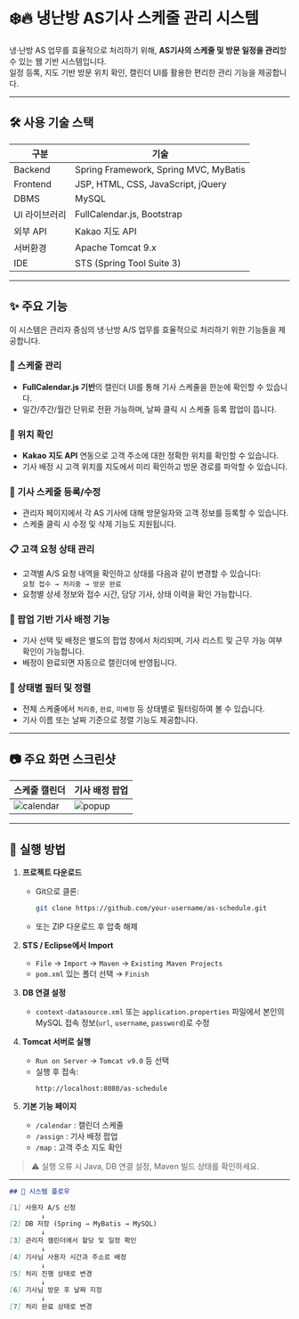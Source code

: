 # ❄️🔥 냉난방 AS기사 스케줄 관리 시스템

냉·난방 AS 업무를 효율적으로 처리하기 위해, **AS기사의 스케줄 및 방문 일정을 관리**할 수 있는 웹 기반 시스템입니다.  
일정 등록, 지도 기반 방문 위치 확인, 캘린더 UI를 활용한 편리한 관리 기능을 제공합니다.

---

## 🛠 사용 기술 스택

| 구분 | 기술 |
|------|------|
| Backend | Spring Framework, Spring MVC, MyBatis |
| Frontend | JSP, HTML, CSS, JavaScript, jQuery |
| DBMS | MySQL |
| UI 라이브러리 | FullCalendar.js, Bootstrap |
| 외부 API | Kakao 지도 API |
| 서버환경 | Apache Tomcat 9.x |
| IDE | STS (Spring Tool Suite 3) |

---

## ✨ 주요 기능

이 시스템은 관리자 중심의 냉·난방 A/S 업무를 효율적으로 처리하기 위한 기능들을 제공합니다.

### 📅 스케줄 관리
- **FullCalendar.js 기반**의 캘린더 UI를 통해 기사 스케줄을 한눈에 확인할 수 있습니다.
- 일간/주간/월간 단위로 전환 가능하며, 날짜 클릭 시 스케줄 등록 팝업이 뜹니다.

### 📍 위치 확인
- **Kakao 지도 API** 연동으로 고객 주소에 대한 정확한 위치를 확인할 수 있습니다.
- 기사 배정 시 고객 위치를 지도에서 미리 확인하고 방문 경로를 파악할 수 있습니다.

### 👤 기사 스케줄 등록/수정
- 관리자 페이지에서 각 AS 기사에 대해 방문일자와 고객 정보를 등록할 수 있습니다.
- 스케줄 클릭 시 수정 및 삭제 기능도 지원됩니다.

### 📋 고객 요청 상태 관리
- 고객별 A/S 요청 내역을 확인하고 상태를 다음과 같이 변경할 수 있습니다:  
  `요청 접수 → 처리중 → 방문 완료`
- 요청별 상세 정보와 접수 시간, 담당 기사, 상태 이력을 확인 가능합니다.

### 🔔 팝업 기반 기사 배정 기능
- 기사 선택 및 배정은 별도의 팝업 창에서 처리되며, 기사 리스트 및 근무 가능 여부 확인이 가능합니다.
- 배정이 완료되면 자동으로 캘린더에 반영됩니다.

### 🔄 상태별 필터 및 정렬
- 전체 스케줄에서 `처리중`, `완료`, `미배정` 등 상태별로 필터링하여 볼 수 있습니다.
- 기사 이름 또는 날짜 기준으로 정렬 기능도 제공합니다.
---

## 📷 주요 화면 스크린샷

| 스케줄 캘린더 | 기사 배정 팝업 |
|---------------|----------------|
| ![calendar](screenshots/calendar.png) | ![popup](screenshots/popup.png) |


---

## 🚀 실행 방법

1. **프로젝트 다운로드**
   - Git으로 클론:  
     ```bash
     git clone https://github.com/your-username/as-schedule.git
     ```
   - 또는 ZIP 다운로드 후 압축 해제

2. **STS / Eclipse에서 Import**
   - `File` → `Import` → `Maven` → `Existing Maven Projects`
   - `pom.xml` 있는 폴더 선택 → `Finish`

3. **DB 연결 설정**
   - `context-datasource.xml` 또는 `application.properties` 파일에서
     본인의 MySQL 접속 정보(`url`, `username`, `password`)로 수정


4. **Tomcat 서버로 실행**
   - `Run on Server` → `Tomcat v9.0` 등 선택
   - 실행 후 접속:  
     ```
     http://localhost:8080/as-schedule
     ```

5. **기본 기능 페이지**
   - `/calendar` : 캘린더 스케줄
   - `/assign` : 기사 배정 팝업
   - `/map` : 고객 주소 지도 확인

> ⚠️ 실행 오류 시 Java, DB 연결 설정, Maven 빌드 상태를 확인하세요.

---

```markdown
## 🧩 시스템 플로우

[1] 사용자 A/S 신청
        ↓
[2] DB 저장 (Spring → MyBatis → MySQL)
        ↓
[3] 관리자 캘린더에서 할당 및 일정 확인
        ↓
[4] 기사님 사용자 시간과 주소로 배정
        ↓
[5] 처리 진행 상태로 변경
        ↓
[6] 기사님 방문 후 날짜 지정 
        ↓
[7] 처리 완료 상태로 변경





